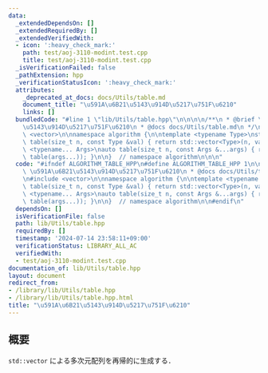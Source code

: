 ```yaml
---
data:
  _extendedDependsOn: []
  _extendedRequiredBy: []
  _extendedVerifiedWith:
  - icon: ':heavy_check_mark:'
    path: test/aoj-3110-modint.test.cpp
    title: test/aoj-3110-modint.test.cpp
  _isVerificationFailed: false
  _pathExtension: hpp
  _verificationStatusIcon: ':heavy_check_mark:'
  attributes:
    _deprecated_at_docs: docs/Utils/table.md
    document_title: "\u591A\u6B21\u5143\u914D\u5217\u751F\u6210"
    links: []
  bundledCode: "#line 1 \"lib/Utils/table.hpp\"\n\n\n\n/**\n * @brief \u591A\u6B21\
    \u5143\u914D\u5217\u751F\u6210\n * @docs docs/Utils/table.md\n */\n\n#include\
    \ <vector>\n\nnamespace algorithm {\n\ntemplate <typename Type>\nstd::vector<Type>\
    \ table(size_t n, const Type &val) { return std::vector<Type>(n, val); }\n\ntemplate\
    \ <typename... Args>\nauto table(size_t n, const Args &...args) { return std::vector(n,\
    \ table(args...)); }\n\n}  // namespace algorithm\n\n\n"
  code: "#ifndef ALGORITHM_TABLE_HPP\n#define ALGORITHM_TABLE_HPP 1\n\n/**\n * @brief\
    \ \u591A\u6B21\u5143\u914D\u5217\u751F\u6210\n * @docs docs/Utils/table.md\n */\n\
    \n#include <vector>\n\nnamespace algorithm {\n\ntemplate <typename Type>\nstd::vector<Type>\
    \ table(size_t n, const Type &val) { return std::vector<Type>(n, val); }\n\ntemplate\
    \ <typename... Args>\nauto table(size_t n, const Args &...args) { return std::vector(n,\
    \ table(args...)); }\n\n}  // namespace algorithm\n\n#endif\n"
  dependsOn: []
  isVerificationFile: false
  path: lib/Utils/table.hpp
  requiredBy: []
  timestamp: '2024-07-14 23:58:11+09:00'
  verificationStatus: LIBRARY_ALL_AC
  verifiedWith:
  - test/aoj-3110-modint.test.cpp
documentation_of: lib/Utils/table.hpp
layout: document
redirect_from:
- /library/lib/Utils/table.hpp
- /library/lib/Utils/table.hpp.html
title: "\u591A\u6B21\u5143\u914D\u5217\u751F\u6210"
---
```

## 概要

`std::vector` による多次元配列を再帰的に生成する．

